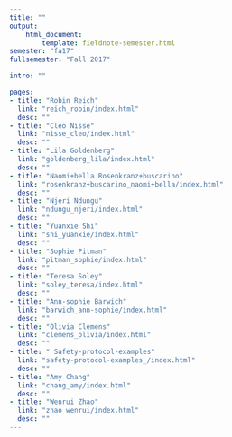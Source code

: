 ```yaml
---
title: ""
output:
    html_document:
        template: fieldnote-semester.html
semester: "fa17"
fullsemester: "Fall 2017"

intro: ""

pages:
- title: "Robin Reich"
  link: "reich_robin/index.html"
  desc: ""
- title: "Cleo Nisse"
  link: "nisse_cleo/index.html"
  desc: ""
- title: "Lila Goldenberg"
  link: "goldenberg_lila/index.html"
  desc: ""
- title: "Naomi+bella Rosenkranz+buscarino"
  link: "rosenkranz+buscarino_naomi+bella/index.html"
  desc: ""
- title: "Njeri Ndungu"
  link: "ndungu_njeri/index.html"
  desc: ""
- title: "Yuanxie Shi"
  link: "shi_yuanxie/index.html"
  desc: ""
- title: "Sophie Pitman"
  link: "pitman_sophie/index.html"
  desc: ""
- title: "Teresa Soley"
  link: "soley_teresa/index.html"
  desc: ""
- title: "Ann-sophie Barwich"
  link: "barwich_ann-sophie/index.html"
  desc: ""
- title: "Olivia Clemens"
  link: "clemens_olivia/index.html"
  desc: ""
- title: " Safety-protocol-examples"
  link: "safety-protocol-examples_/index.html"
  desc: ""
- title: "Amy Chang"
  link: "chang_amy/index.html"
  desc: ""
- title: "Wenrui Zhao"
  link: "zhao_wenrui/index.html"
  desc: ""
---
```

